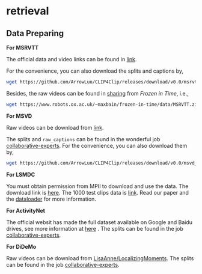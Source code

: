 # retrieval
## Data Preparing

**For MSRVTT**

The official data and video links can be found in [link](http://ms-multimedia-challenge.com/2017/dataset). 

For the convenience, you can also download the splits and captions by,
```sh
wget https://github.com/ArrowLuo/CLIP4Clip/releases/download/v0.0/msrvtt_data.zip
```

Besides, the raw videos can be found in [sharing](https://github.com/m-bain/frozen-in-time#-finetuning-benchmarks-msr-vtt) from *Frozen️ in Time*, i.e.,
```sh
wget https://www.robots.ox.ac.uk/~maxbain/frozen-in-time/data/MSRVTT.zip
```

**For MSVD**

Raw videos can be download from [link](https://www.cs.utexas.edu/users/ml/clamp/videoDescription/). 

The splits and `raw_captions` can be found in the wonderful job [collaborative-experts](https://github.com/albanie/collaborative-experts/blob/master/misc/datasets/msvd/README.md). For the convenience, you can also download them by,
```sh
wget https://github.com/ArrowLuo/CLIP4Clip/releases/download/v0.0/msvd_data.zip
```

**For LSMDC**

You must obtain permission from MPII to download and use the data. The download link is [here](https://sites.google.com/site/describingmovies/download).
The 1000 test clips data is [link](http://www.google.com/url?q=http%3A%2F%2Fdatasets.d2.mpi-inf.mpg.de%2FmovieDescription%2Fprotected%2Flsmdc2016%2FLSMDC16_challenge_1000_publictect.csv&sa=D&sntz=1&usg=AFQjCNGIaGVhCeb6zNfUs2UL1zNzoEtaSg). Read our paper and the [dataloader](./dataloaders/dataloader_lsmdc_retrieval.py) for more information.

**For ActivityNet**

The official websit has made the full dataset available on Google and Baidu drives, see more information at [here](http://activity-net.org/download.html) . The splits can be found in the job [collaborative-experts](https://github.com/albanie/collaborative-experts/tree/master/misc/datasets/activity-net).

**For DiDeMo**

Raw videos can be download from [LisaAnne/LocalizingMoments](https://github.com/LisaAnne/LocalizingMoments). The splits can be found in the job [collaborative-experts](https://github.com/albanie/collaborative-experts/tree/master/misc/datasets/didemo/README.md).

